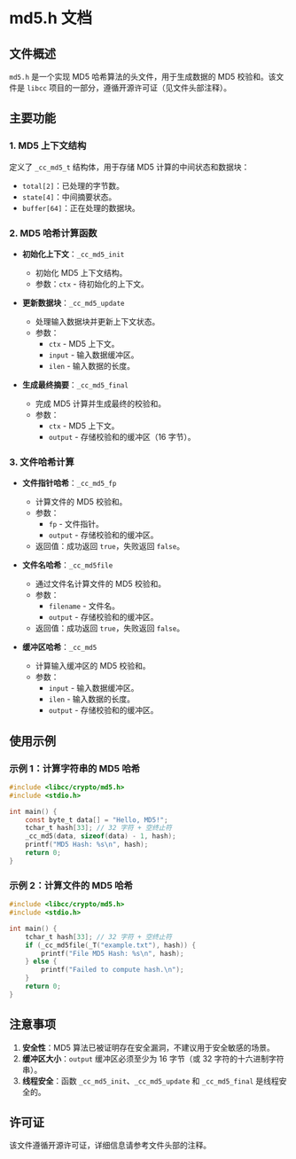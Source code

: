 # md5.h 文档

## 文件概述
`md5.h` 是一个实现 MD5 哈希算法的头文件，用于生成数据的 MD5 校验和。该文件是 `libcc` 项目的一部分，遵循开源许可证（见文件头部注释）。

## 主要功能

### 1. MD5 上下文结构
定义了 `_cc_md5_t` 结构体，用于存储 MD5 计算的中间状态和数据块：
- `total[2]`：已处理的字节数。
- `state[4]`：中间摘要状态。
- `buffer[64]`：正在处理的数据块。

### 2. MD5 哈希计算函数
- **初始化上下文**：`_cc_md5_init`
  - 初始化 MD5 上下文结构。
  - 参数：`ctx` - 待初始化的上下文。

- **更新数据块**：`_cc_md5_update`
  - 处理输入数据块并更新上下文状态。
  - 参数：
    - `ctx` - MD5 上下文。
    - `input` - 输入数据缓冲区。
    - `ilen` - 输入数据的长度。

- **生成最终摘要**：`_cc_md5_final`
  - 完成 MD5 计算并生成最终的校验和。
  - 参数：
    - `ctx` - MD5 上下文。
    - `output` - 存储校验和的缓冲区（16 字节）。

### 3. 文件哈希计算
- **文件指针哈希**：`_cc_md5_fp`
  - 计算文件的 MD5 校验和。
  - 参数：
    - `fp` - 文件指针。
    - `output` - 存储校验和的缓冲区。
  - 返回值：成功返回 `true`，失败返回 `false`。

- **文件名哈希**：`_cc_md5file`
  - 通过文件名计算文件的 MD5 校验和。
  - 参数：
    - `filename` - 文件名。
    - `output` - 存储校验和的缓冲区。
  - 返回值：成功返回 `true`，失败返回 `false`。

- **缓冲区哈希**：`_cc_md5`
  - 计算输入缓冲区的 MD5 校验和。
  - 参数：
    - `input` - 输入数据缓冲区。
    - `ilen` - 输入数据的长度。
    - `output` - 存储校验和的缓冲区。

## 使用示例

### 示例 1：计算字符串的 MD5 哈希
```c
#include <libcc/crypto/md5.h>
#include <stdio.h>

int main() {
    const byte_t data[] = "Hello, MD5!";
    tchar_t hash[33]; // 32 字符 + 空终止符
    _cc_md5(data, sizeof(data) - 1, hash);
    printf("MD5 Hash: %s\n", hash);
    return 0;
}
```

### 示例 2：计算文件的 MD5 哈希
```c
#include <libcc/crypto/md5.h>
#include <stdio.h>

int main() {
    tchar_t hash[33]; // 32 字符 + 空终止符
    if (_cc_md5file(_T("example.txt"), hash)) {
        printf("File MD5 Hash: %s\n", hash);
    } else {
        printf("Failed to compute hash.\n");
    }
    return 0;
}
```

## 注意事项
1. **安全性**：MD5 算法已被证明存在安全漏洞，不建议用于安全敏感的场景。
2. **缓冲区大小**：`output` 缓冲区必须至少为 16 字节（或 32 字符的十六进制字符串）。
3. **线程安全**：函数 `_cc_md5_init`、`_cc_md5_update` 和 `_cc_md5_final` 是线程安全的。

## 许可证
该文件遵循开源许可证，详细信息请参考文件头部的注释。